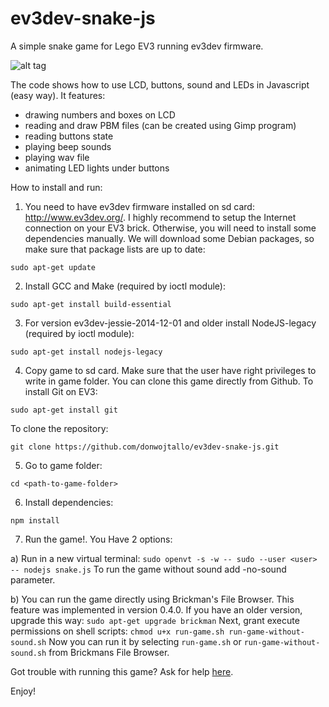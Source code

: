 # ev3dev-snake-js
A simple snake game for Lego EV3 running ev3dev firmware.

![alt tag](https://raw.github.com/donwojtallo/ev3dev-snake-js/master/photo.jpg)

The code shows how to use LCD, buttons, sound and LEDs in Javascript (easy way).
It features:
- drawing numbers and boxes on LCD
- reading and draw PBM files (can be created using Gimp program)
- reading buttons state
- playing beep sounds
- playing wav file 
- animating LED lights under buttons

How to install and run:

1. You need to have ev3dev firmware installed on sd card: http://www.ev3dev.org/. I highly recommend to setup the Internet     connection on your EV3 brick. Otherwise, you will need to install some dependencies manually.
  We will download some Debian packages, so make sure that package lists are up to date:
  ```
  sudo apt-get update
  ```
  
2. Install GCC and Make (required by ioctl module):
  ```
  sudo apt-get install build-essential
  ```
  
3. For version ev3dev-jessie-2014-12-01 and older install NodeJS-legacy (required by ioctl module):
  ```
  sudo apt-get install nodejs-legacy
  ```
  
4. Copy game to sd card. Make sure that the user have right privileges to write in game folder.
  You can clone this game directly from Github. To install Git on EV3:
  ```
  sudo apt-get install git
  ```
  To clone the repository:
  ```
  git clone https://github.com/donwojtallo/ev3dev-snake-js.git
  ```
  
5. Go to game folder:
  ```
  cd <path-to-game-folder>
  ```
  
6. Install dependencies:
  ```
  npm install
  ```
  
7. Run the game!. You Have 2 options:
  
  a) Run in a new virtual terminal:
    ```
    sudo openvt -s -w -- sudo --user <user> -- nodejs snake.js
    ```
    To run the game without sound add -no-sound parameter.
    
  b) You can run the game directly using Brickman's File Browser.
    This feature was implemented in version 0.4.0. If you have an older version, upgrade this way:
    ```
    sudo apt-get upgrade brickman
    ```
    Next, grant execute permissions on shell scripts:
    ```
    chmod u+x run-game.sh run-game-without-sound.sh
    ```
    Now you can run it by selecting ```run-game.sh``` or ```run-game-without-sound.sh``` from Brickmans File Browser.

Got trouble with running this game? Ask for help [here](https://github.com/donwojtallo/ev3dev-snake-js/issues).

Enjoy!
